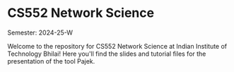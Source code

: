 # CS552 Network Science
Semester: 2024-25-W

Welcome to the repository for CS552 Network Science at Indian Institute of Technology Bhilai! Here you'll find the slides and tutorial files for the presentation of the tool Pajek.
